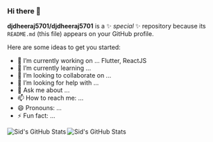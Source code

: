 ### Hi there 👋

**djdheeraj5701/djdheeraj5701** is a ✨ _special_ ✨ repository because its `README.md` (this file) appears on your GitHub profile.

Here are some ideas to get you started:

- 🔭 I’m currently working on ... Flutter, ReactJS
- 🌱 I’m currently learning ...
- 👯 I’m looking to collaborate on ...
- 🤔 I’m looking for help with ...
- 💬 Ask me about ...
- 📫 How to reach me: ...
- 😄 Pronouns: ...
- ⚡ Fun fact: ...

<img align="left" alt="Sid's GitHub Stats" src="https://github-readme-stats.vercel.app/api?username=djdheeraj5701&show_icons=true&hide_border=true" />
<img align="left" alt="Sid's GitHub Stats" src="https://github-readme-stats.vercel.app/api/top-langs/?username=djdheeraj5701&show_icons=true&hide_border=true" />
